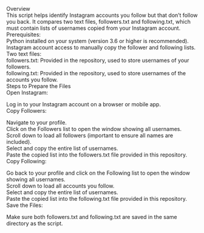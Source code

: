 Overview
<br>
This script helps identify Instagram accounts you follow but that don’t follow you back. It compares two text files, followers.txt and following.txt, which must contain lists of usernames copied from your Instagram account.
<br>
Prerequisites:<br>
Python installed on your system (version 3.6 or higher is recommended).<br>
Instagram account access to manually copy the follower and following lists.<br>
Two text files:<br>
followers.txt: Provided in the repository, used to store usernames of your followers.<br>
following.txt: Provided in the repository, used to store usernames of the accounts you follow.<br>
Steps to Prepare the Files<br>
Open Instagram:<br>

Log in to your Instagram account on a browser or mobile app.<br>
Copy Followers:<br>

Navigate to your profile.<br>
Click on the Followers list to open the window showing all usernames.<br>
Scroll down to load all followers (important to ensure all names are included).<br>
Select and copy the entire list of usernames.<br>
Paste the copied list into the followers.txt file provided in this repository.<br>
Copy Following:<br>

Go back to your profile and click on the Following list to open the window showing all usernames.<br>
Scroll down to load all accounts you follow.<br>
Select and copy the entire list of usernames.<br>
Paste the copied list into the following.txt file provided in this repository.<br>
Save the Files:<br>

Make sure both followers.txt and following.txt are saved in the same directory as the script.
